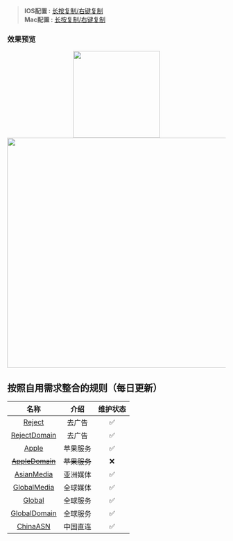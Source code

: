 > **IOS配置 :** [长按复制/右键复制](https://raw.githubusercontent.com/Trovoy/Troy/main/Surge%20for%20myself/Surge%20for%20ios.conf)<br>
> **Mac配置 :** [长按复制/右键复制](https://raw.githubusercontent.com/Trovoy/Troy/main/Surge%20for%20myself/Surge%20for%20Mac.conf)<br>

### 效果预览
<p align="center">
<img src="https://raw.githubusercontent.com/Trovoy/Troy/main/Conf/Surge.JPEG" width="200"></img>
<img src="https://raw.githubusercontent.com/Trovoy/Troy/main/Conf/Mac%202.png" width="530"></img>
</p>

## 按照自用需求整合的规则（每日更新）
| 名称                           | 介绍                                          |   维护状态     |
|:-----------: |:-----------:|:-----------:|
| [Reject](https://raw.githubusercontent.com/Trovoy/Troy-s-ruleset/main/Reject.conf) | 去广告  |  ✅  |
| [RejectDomain](https://raw.githubusercontent.com/Trovoy/Troy-s-ruleset/main/RejectDomain.conf)| 去广告| ✅  |
| [Apple](https://raw.githubusercontent.com/Trovoy/Troy-s-ruleset/main/Apple.conf) |  苹果服务| ✅  |
| ~~[AppleDomain](https://raw.githubusercontent.com/Trovoy/Troy-s-ruleset/main/AppleDomain.conf)~~ | ~~苹果服务~~| ❌  |
| [AsianMedia](https://raw.githubusercontent.com/Trovoy/Troy-s-ruleset/main/AsianMedia.conf) | 亚洲媒体| ✅  |
| [GlobalMedia](https://raw.githubusercontent.com/Trovoy/Troy-s-ruleset/main/GlobalMedia.conf) | 全球媒体| ✅  |
| [Global](https://raw.githubusercontent.com/Trovoy/Troy-s-ruleset/main/Global.conf)| 全球服务| ✅  |
| [GlobalDomain](https://raw.githubusercontent.com/Trovoy/Troy-s-ruleset/main/GlobalDomain.conf)| 全球服务| ✅  |
| [ChinaASN](https://raw.githubusercontent.com/Trovoy/Troy-s-ruleset/main/ChinaASN.conf) | 中国直连| ✅  |
